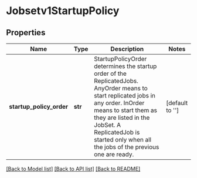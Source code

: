 # Jobsetv1StartupPolicy

## Properties
Name | Type | Description | Notes
------------ | ------------- | ------------- | -------------
**startup_policy_order** | **str** | StartupPolicyOrder determines the startup order of the ReplicatedJobs. AnyOrder means to start replicated jobs in any order. InOrder means to start them as they are listed in the JobSet. A ReplicatedJob is started only when all the jobs of the previous one are ready. | [default to '']

[[Back to Model list]](../README.md#documentation-for-models) [[Back to API list]](../README.md#documentation-for-api-endpoints) [[Back to README]](../README.md)


